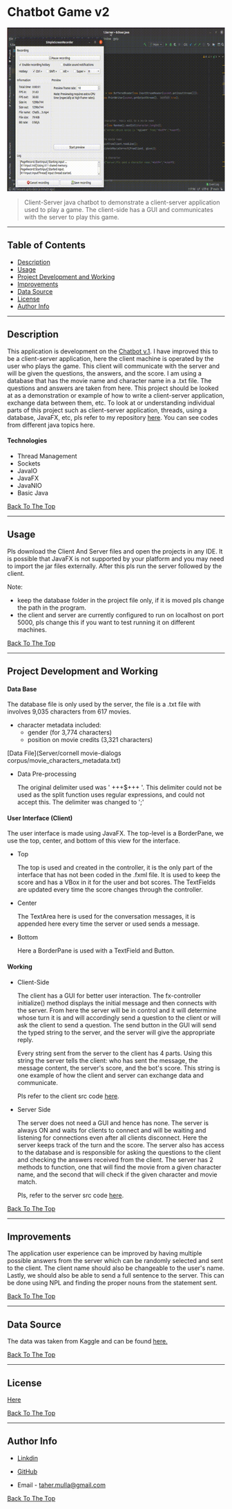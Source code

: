 # Chatbot Game v2

![Project Video](media/480P.gif)


>Client-Server java chatbot to demonstrate a client-server application used to play a game. The client-side has a GUI and communicates with the server to play this game.

---

## Table of Contents

- [Description](#description)
- [Usage](#usage)
- [Project Development and Working](#project-development-and-working)
- [Improvements](#improvements)
- [Data Source](#data-source)
- [License](#license)
- [Author Info](#author-info)

---

## Description

This application is development on the [Chatbot v.1](https://github.com/taher-mulla/Chatbot-Game-v.1.git). I have improved this to be a client-server application, here the client machine is operated by the user who plays the game. This client will communicate with the server and will be given the questions, the answers, and the score. I am using a database that has the movie name and character name in a .txt file. The questions and answers are taken from here. This project should be looked at as a demonstration or example of how to write a client-server application, exchange data between them, etc. To look at or understanding individual parts of this project such as client-server application, threads, using a database, JavaFX, etc, pls refer to my repository [here](https://github.com/taher-mulla/Java.git). You can see codes from different java topics here. 

#### Technologies

- Thread Management
- Sockets
- JavaIO
- JavaFX
- JavaNIO
- Basic Java

[Back To The Top](#chatbot-game-v2)

---

## Usage

Pls download the Client And Server files and open the projects in any IDE. It is possible that JavaFX is not supported by your platform and you may need to import the jar files externally. After this pls run the server followed by the client. 

Note: 
- keep the database folder in the project file only, if it is moved pls change the path in the program. 
- the client and server are currently configured to run on localhost on port 5000, pls change this if you want to test running it on different machines.

[Back To The Top](#chatbot-game-v2)

---

## Project Development and Working

#### Data Base

  The database file is only used by the server, the file is a .txt file with involves 9,035 characters from 617 movies. 
  - character metadata included:
  	  - gender (for 3,774 characters)
  	  - position on movie credits (3,321 characters)

  [Data File](Server/cornell movie-dialogs corpus/movie_characters_metadata.txt)

  - Data Pre-processing 
    
    The original delimiter used was ' +++$+++ '. This delimiter could not be used as the split function uses regular expressions, and could not accept this. The delimiter was changed to ';'

#### User Interface (Client) 

  The user interface is made using JavaFX. The top-level is a BorderPane, we use the top, center, and bottom of this view for the interface. 

  - Top

	  The top is used and created in the controller, it is the only part of the interface that has not been coded in the .fxml file. It is used to keep the score and has a VBox in it for the user and bot scores. The TextFields are updated every time the score changes through the controller. 

  - Center 

	  The TextArea here is used for the conversation messages, it is appended here every time the server or used sends a message.

  - Bottom

 	  Here a BorderPane is used with a TextField and  Button. 

#### Working

- Client-Side
 
  The client has a GUI for better user interaction. The fx-controller initialize() method displays the initial message and then connects with the server. From here the server will be in control and it will determine whose turn it is and will accordingly send a question to the client or will ask the client to send a question. The send button in the GUI will send the typed string to the server, and the server will give the appropriate reply. 
  
  Every string sent from the server to the client has 4 parts. Using this string the server tells the client: who has sent the message, the message content, the server's score, and the bot's score. This string is one example of how the client and server can exchange data and communicate. 
  
  Pls refer to the client src code [here](Client/src/sample/).

- Server Side

  The server does not need a GUI and hence has none. The server is always ON and waits for clients to connect and will be waiting and listening for connections even after all clients disconnect. Here the server keeps track of the turn and the score. The server also has access to the database and is responsible for asking the questions to the client and checking the answers received from the client. The server has 2 methods to function, one that will find the movie from a given character name, and the second that will check if the given character and movie match.
  
  Pls, refer to the server src code [here](Server/src/).


[Back To The Top](#chatbot-game-v2)

---

## Improvements

The application user experience can be improved by having multiple possible answers from the server which can be randomly selected and sent to the client. The client name should also be changeable to the user's name. Lastly, we should also be able to send a full sentence to the server. This can be done using NPL and finding the proper nouns from the statement sent.

[Back To The Top](#chatbot-game-v2)

---

## Data Source

The data was taken from Kaggle and can be found [here.](https://www.kaggle.com/fungusamongus/chatbot-data)

[Back To The Top](#chatbot-game-v2)

---

## License

[Here](LICENSE)

[Back To The Top](#chatbot-game-v2)

---

## Author Info

 - [Linkdin](www.linkedin.com/in/taher-mulla-8b9546136) 

 - [GitHub](https://github.com/taher-mulla)

 - Email - taher.mulla@gmail.com

[Back To The Top](#chatbot-game-v2)


